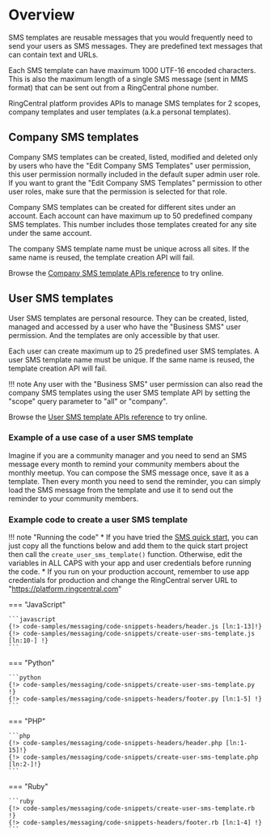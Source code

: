 # Overview

SMS templates are reusable messages that you would frequently need to send your users as SMS messages. They are predefined text messages that can contain text and URLs.

Each SMS template can have maximum 1000 UTF-16 encoded characters. This is also the maximum length of a single SMS message (sent in MMS format) that can be sent out from a RingCentral phone number.

RingCentral platform provides APIs to manage SMS templates for 2 scopes, company templates and user templates (a.k.a personal templates).

## Company SMS templates

Company SMS templates can be created, listed, modified and deleted only by users who have the "Edit Company SMS Templates" user permission, this user permission normally included in the default super admin user role. If you want to grant the "Edit Company SMS Templates" permission to other user roles, make sure that the permission is selected for that role.

Company SMS templates can be created for different sites under an account. Each account can have maximum up to 50 predefined company SMS templates. This number includes those templates created for any site under the same account.

The company SMS template name must be unique across all sites. If the same name is reused, the template creation API will fail.

Browse the [Company SMS template APIs reference](https://developers.ringcentral.com/api-reference/SMS-Templates/createCompanyMessageTemplate) to try online.

## User SMS templates

User SMS templates are personal resource. They can be created, listed, managed and accessed by a user who have the "Business SMS" user permission. And the templates are only accessible by that user.

Each user can create maximum up to 25 predefined user SMS templates. A user SMS template name must be unique. If the same name is reused, the template creation API will fail.

!!! note
    Any user with the "Business SMS" user permission can also read the company SMS templates using the user SMS template API by setting the "scope" query parameter to "all" or "company".

Browse the [User SMS template APIs reference](https://developers.ringcentral.com/api-reference/SMS-Templates/createUserMessageTemplate) to try online.

### Example of a use case of a user SMS template

Imagine if you are a community manager and you need to send an SMS message every month to remind your community members about the monthly meetup. You can compose the SMS message once, save it as a template. Then every month you need to send the reminder, you can simply load the SMS message from the template and use it to send out the reminder to your community members.

### Example code to create a user SMS template

!!! note "Running the code"
    * If you have tried the [SMS quick start](../quick-start.md), you can just copy all the functions below and add them to the quick start project then call the `create_user_sms_template()` function. Otherwise, edit the variables in ALL CAPS with your app and user credentials before running the code.
    * If you run on your production account, remember to use app credentials for production and change the RingCentral server URL to "https://platform.ringcentral.com"

=== "JavaScript"

    ```javascript
    {!> code-samples/messaging/code-snippets-headers/header.js [ln:1-13]!}
    {!> code-samples/messaging/code-snippets/create-user-sms-template.js [ln:10-] !}
    ```

=== "Python"

    ```python
    {!> code-samples/messaging/code-snippets/create-user-sms-template.py !}
    {!> code-samples/messaging/code-snippets-headers/footer.py [ln:1-5] !}
    ```

=== "PHP"

    ```php
    {!> code-samples/messaging/code-snippets-headers/header.php [ln:1-15]!}
    {!> code-samples/messaging/code-snippets/create-user-sms-template.php [ln:2-]!}
    ```

=== "Ruby"

    ```ruby
    {!> code-samples/messaging/code-snippets/create-user-sms-template.rb !}
    {!> code-samples/messaging/code-snippets-headers/footer.rb [ln:1-4] !}
    ```

